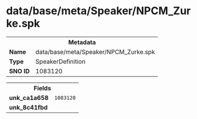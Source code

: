 <h1>data/base/meta/Speaker/NPCM_Zurke.spk</h1><table><tr><th colspan="100%">Metadata</th></tr><tr><td><b>Name</b></td><td>data/base/meta/Speaker/NPCM_Zurke.spk</td></tr><tr><td><b>Type</b></td><td>SpeakerDefinition</td></tr><tr><td><b>SNO ID</b></td><td>1083120</td></tr></table>

<table><tr><th colspan="100%">Fields</th></tr><tr><td><b>unk_ca1a658</b></td><td><code>1083120</code></td></tr><tr><td><b>unk_8c41fbd</b></td><td></td></tr></table>

